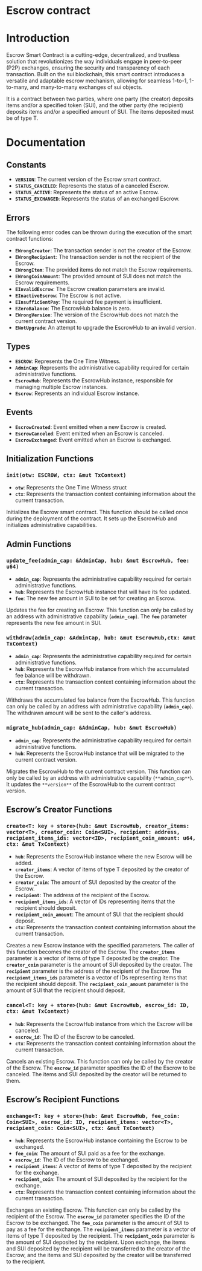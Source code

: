 # Escrow contract
# Introduction

Escrow Smart Contract is a cutting-edge, decentralized, and trustless solution that revolutionizes the way individuals engage in peer-to-peer (P2P) exchanges, ensuring the security and transparency of each transaction. Built on the sui blockchain, this smart contract introduces a versatile and adaptable escrow mechanism, allowing for seamless 1-to-1, 1-to-many, and many-to-many exchanges of sui objects.

It is a contract between two parties, where one party (the creator) deposits items and/or a specified token (SUI), and the other party (the recipient) deposits items and/or a specified amount of SUI. The items deposited must be of type T.

# Documentation

## Constants

- **`VERSION`**: The current version of the Escrow smart contract.
- **`STATUS_CANCELED`**: Represents the status of a canceled Escrow.
- **`STATUS_ACTIVE`**: Represents the status of an active Escrow.
- **`STATUS_EXCHANGED`**: Represents the status of an exchanged Escrow.

## Errors

The following error codes can be thrown during the execution of the smart contract functions:

- **`EWrongCreator`**: The transaction sender is not the creator of the Escrow.
- **`EWrongRecipient`**: The transaction sender is not the recipient of the Escrow.
- **`EWrongItem`**: The provided items do not match the Escrow requirements.
- **`EWrongCoinAmount`**: The provided amount of SUI does not match the Escrow requirements.
- **`EInvalidEscrow`**: The Escrow creation parameters are invalid.
- **`EInactiveEscrow`**: The Escrow is not active.
- **`EInsufficientPay`**: The required fee payment is insufficient.
- **`EZeroBalance`**: The EscrowHub balance is zero.
- **`EWrongVersion`**: The version of the EscrowHub does not match the current contract version.
- **`ENotUpgrade`**: An attempt to upgrade the EscrowHub to an invalid version.

## Types

- **`ESCROW`**: Represents the One Time Witness.
- **`AdminCap`**: Represents the administrative capability required for certain administrative functions.
- **`EscrowHub`**: Represents the EscrowHub instance, responsible for managing multiple Escrow instances.
- **`Escrow`**: Represents an individual Escrow instance.

## Events

- **`EscrowCreated`**: Event emitted when a new Escrow is created.
- **`EscrowCanceled`**: Event emitted when an Escrow is canceled.
- **`EscrowExchanged`**: Event emitted when an Escrow is exchanged.

## Initialization Functions

### `init(otw: ESCROW, ctx: &mut TxContext)`

- **`otw`**: Represents the One Time Witness struct
- **`ctx`**: Represents the transaction context containing information about the current transaction.

Initializes the Escrow smart contract. This function should be called once during the deployment of the contract. It sets up the EscrowHub and initializes administrative capabilities.

## Admin Functions

### `update_fee(admin_cap: &AdminCap, hub: &mut EscrowHub, fee: u64)`

- **`admin_cap`**: Represents the administrative capability required for certain administrative functions.
- **`hub`**: Represents the EscrowHub instance that will have its fee updated.
- **`fee`**: The new fee amount in SUI to be set for creating an Escrow.

Updates the fee for creating an Escrow. This function can only be called by an address with administrative capability (**`admin_cap`**). The **`fee`** parameter represents the new fee amount in SUI.

### `withdraw(admin_cap: &AdminCap, hub: &mut EscrowHub,ctx: &mut TxContext)`

- **`admin_cap`**: Represents the administrative capability required for certain administrative functions.
- **`hub`**: Represents the EscrowHub instance from which the accumulated fee balance will be withdrawn.
- **`ctx`**: Represents the transaction context containing information about the current transaction.

Withdraws the accumulated fee balance from the EscrowHub. This function can only be called by an address with administrative capability (**`admin_cap`**). The withdrawn amount will be sent to the caller's address.

### `migrate_hub(admin_cap: &AdminCap, hub: &mut EscrowHub)`

- **`admin_cap`**: Represents the administrative capability required for certain administrative functions.
- **`hub`**: Represents the EscrowHub instance that will be migrated to the current contract version.

Migrates the EscrowHub to the current contract version. This function can only be called by an address with administrative capability (`**admin_cap**`). It updates the `**version**` of the EscrowHub to the current contract version.

## Escrow’s Creator Functions

### `create<T: key + store>(hub: &mut EscrowHub, creator_items: vector<T>, creator_coin: Coin<SUI>, recipient: address, recipient_items_ids: vector<ID>, recipient_coin_amount: u64, ctx: &mut TxContext)`

- **`hub`**: Represents the EscrowHub instance where the new Escrow will be added.
- **`creator_items`**: A vector of items of type T deposited by the creator of the Escrow.
- **`creator_coin`**: The amount of SUI deposited by the creator of the Escrow.
- **`recipient`**: The address of the recipient of the Escrow.
- **`recipient_items_ids`**: A vector of IDs representing items that the recipient should deposit.
- **`recipient_coin_amount`**: The amount of SUI that the recipient should deposit.
- **`ctx`**: Represents the transaction context containing information about the current transaction.

Creates a new Escrow instance with the specified parameters. The caller of this function becomes the creator of the Escrow. The **`creator_items`** parameter is a vector of items of type T deposited by the creator. The **`creator_coin`** parameter is the amount of SUI deposited by the creator. The **`recipient`** parameter is the address of the recipient of the Escrow. The **`recipient_items_ids`** parameter is a vector of IDs representing items that the recipient should deposit. The **`recipient_coin_amount`** parameter is the amount of SUI that the recipient should deposit.

### `cancel<T: key + store>(hub: &mut EscrowHub, escrow_id: ID, ctx: &mut TxContext)`

- **`hub`**: Represents the EscrowHub instance from which the Escrow will be canceled.
- **`escrow_id`**: The ID of the Escrow to be canceled.
- **`ctx`**: Represents the transaction context containing information about the current transaction.

Cancels an existing Escrow. This function can only be called by the creator of the Escrow. The **`escrow_id`** parameter specifies the ID of the Escrow to be canceled. The items and SUI deposited by the creator will be returned to them.

## Escrow’s Recipient Functions

### `exchange<T: key + store>(hub: &mut EscrowHub, fee_coin: Coin<SUI>, escrow_id: ID, recipient_items: vector<T>, recipient_coin: Coin<SUI>, ctx: &mut TxContext)`

- **`hub`**: Represents the EscrowHub instance containing the Escrow to be exchanged.
- **`fee_coin`**: The amount of SUI paid as a fee for the exchange.
- **`escrow_id`**: The ID of the Escrow to be exchanged.
- **`recipient_items`**: A vector of items of type T deposited by the recipient for the exchange.
- **`recipient_coin`**: The amount of SUI deposited by the recipient for the exchange.
- **`ctx`**: Represents the transaction context containing information about the current transaction.

Exchanges an existing Escrow. This function can only be called by the recipient of the Escrow. The **`escrow_id`** parameter specifies the ID of the Escrow to be exchanged. The **`fee_coin`** parameter is the amount of SUI to pay as a fee for the exchange. The **`recipient_items`** parameter is a vector of items of type T deposited by the recipient. The **`recipient_coin`** parameter is the amount of SUI deposited by the recipient. Upon exchange, the items and SUI deposited by the recipient will be transferred to the creator of the Escrow, and the items and SUI deposited by the creator will be transferred to the recipient.